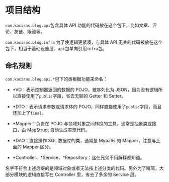 # 项目结构

`com.kaciras.blog.api`包含具体 API 功能的代码放在这个包下，比如文章、评论、友链、限流等。

`com.kaciras.blog.infra` 为了使逻辑更紧凑，与具体 API 无关的代码被放在这个包下，相当于基础设施层。`api`包单向引用`infra`包。

## 命名规则

`com.kaciras.blog.api.*`包下的类根据功能来命名：

- *VO：表示控制器返回的数据的 POJO，被序列化为 JSON，因为没有逻辑所以直接使用了`public`字段，省去无聊的 Getter 和 Setter。

- *DTO：表示请求参数或请求体的 POJO，同样直接使用了`public`字段，而且还加上了`final`。

- *Mapper：负责在 POJO 与领域对象之间转换的工具，通常是抽象类或接口，由 [MapStruct](https://github.com/mapstruct/mapstruct) 自动生成实现代码。

- *DAO：直接操作 SQL 数据库的类，通常是 Mybatis 的 Mapper，注意与上面的 Mapper 区分。

- *Controller、*Service、*Repository：这仨兄弟不用解释都知道。

名字不符合上述后缀的是领域对象或者无法按上述分类的代码。另外为了精简，大部分模块的逻辑直接写在 Controller 里，省去了多余的 Service 层。
